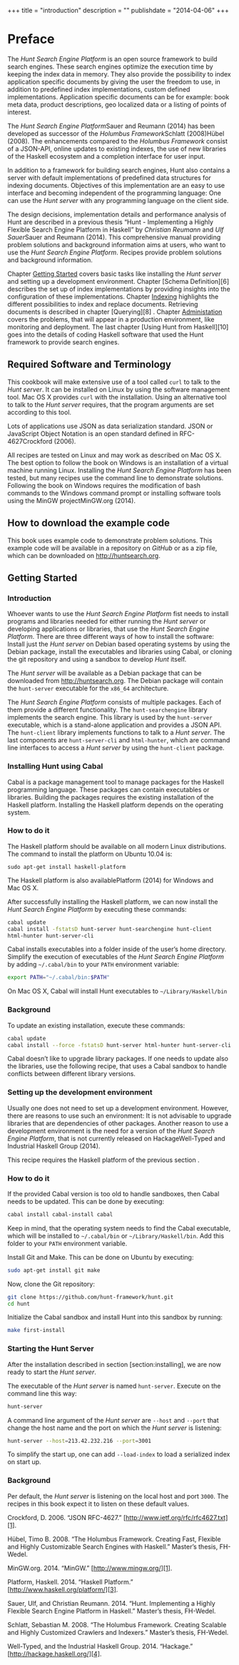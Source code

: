 +++
title = "introduction"
description = ""
publishdate = "2014-04-06"
+++

# Preface

The *Hunt Search Engine Platform* is an open source framework to build
search engines. These search engines optimize the execution time by
keeping the index data in memory. They also provide the possibility to
index application specific documents by giving the user the freedom to
use, in addition to predefined index implementations, custom defined
implementations. Application specific documents can be for example:
book meta data, product descriptions, geo localized data or a listing
of points of interest.

The *Hunt Search Engine Platform*Sauer and Reumann (2014) has been
developed as successor of the *Holumbus Framework*Schlatt (2008)Hübel
(2008). The enhancements compared to the *Holumbus Framework* consist
of a JSON-API, online updates to existing indexes, the use of new
libraries of the Haskell ecosystem and a completion interface for user
input.

In addition to a framework for building search engines, Hunt also
contains a server with default implementations of predefined data
structures for indexing documents. Objectives of this implementation
are an easy to use interface and becoming independent of the
programming language: One can use the *Hunt server* with any
programming language on the client side.

The design decisions, implementation details and performance analysis
of Hunt are described in a previous thesis “Hunt - Implementing a
Highly Flexible Search Engine Platform in Haskell” by *Christian
Reumann* and *Ulf Sauer*Sauer and Reumann (2014). This comprehensive
manual providing problem solutions and background information aims at
users, who want to use the *Hunt Search Engine Platform*. Recipes
provide problem solutions and background information.

Chapter [Getting Started][5] covers basic tasks like installing the
*Hunt server* and setting up a development environment. Chapter
[Schema Definition][6] describes the set up of index implementations
by providing insights into the configuration of these
implementations. Chapter [Indexing][7] highlights the different
possibilities to index and replace documents. Retrieving documents is
described in chapter [Querying][8] . Chapter [Administation][9] covers
the problems, that will appear in a production environment, like
monitoring and deployment. The last chapter [Using Hunt from Haskell][10]
goes into the details of coding Haskell software that used the Hunt
framework to provide search engines.

## Required Software and Terminology

This cookbook will make extensive use of a tool called `curl` to talk
to the *Hunt server*. It can be installed on Linux by using the
software management tool. Mac OS X provides `curl` with the
installation. Using an alternative tool to talk to the *Hunt server*
requires, that the program arguments are set according to this tool.

Lots of applications use JSON as data serialization standard. JSON or
JavaScript Object Notation is an open standard defined in
RFC-4627Crockford (2006).

All recipes are tested on Linux and may work as described on
Mac OS X. The best option to follow the book on Windows is an
installation of a virtual machine running Linux. Installing the *Hunt
Search Engine Platform* has been tested, but many recipes use the
command line to demonstrate solutions. Following the book on Windows
requires the modification of bash commands to the Windows command
prompt or installing software tools using the MinGW projectMinGW.org
(2014).

## How to download the example code

This book uses example code to demonstrate problem solutions. This
example code will be available in a repository on *GitHub* or as a zip
file, which can be downloaded on <http://huntsearch.org>.

## Getting Started

### Introduction

Whoever wants to use the *Hunt Search Engine Platform* fist needs to
install programs and libraries needed for either running the *Hunt
server* or developing applications or libraries, that use the *Hunt
Search Engine Platform*. There are three different ways of how to
install the software: Install just the *Hunt server* on Debian based
operating systems by using the Debian package, install the executables
and libraries using Cabal, or cloning the git repository and using a
sandbox to develop *Hunt* itself.

The *Hunt server* will be available as a Debian package that can be
downloaded from <http://huntsearch.org>. The Debian package will
contain the `hunt-server` executable for the `x86_64` architecture.

The *Hunt Search Engine Platform* consists of multiple packages. Each
of them provide a different functionality. The `hunt-searchengine`
library implements the search engine. This library is used by the
`hunt-server` executable, which is a stand-alone application and
provides a JSON API. The `hunt-client` library implements functions to
talk to a *Hunt server*. The last components are `hunt-server-cli` and
`html-hunter`, which are command line interfaces to access a *Hunt
server* by using the `hunt-client` package.

### Installing Hunt using Cabal

Cabal is a package management tool to manage packages for the Haskell
programming language. These packages can contain executables or
libraries. Building the packages requires the existing installation of
the Haskell platform. Installing the Haskell platform depends on the
operating system.


### How to do it

The Haskell platform should be available on all modern Linux
distributions. The command to install the platform on Ubuntu 10.04 is:

``` {.text}
sudo apt-get install haskell-platform
```

The Haskell platform is also availablePlatform (2014) for Windows and
Mac OS X.

After successfully installing the Haskell platform, we can now install
the *Hunt Search Engine Platform* by executing these commands:

```bash
cabal update
cabal install -fstatsD hunt-server hunt-searchengine hunt-client
html-hunter hunt-server-cli
```

Cabal installs executables into a folder inside of the user’s home
directory. Simplify the execution of executables of the *Hunt Search
Engine Platform* by adding `~/.cabal/bin` to your `PATH` environment
variable:

```bash
export PATH="~/.cabal/bin:$PATH"
```

On Mac OS X, Cabal will install Hunt executables to
`~/Library/Haskell/bin`


### Background

To update an existing installation, execute these commands:

```bash
cabal update
cabal install --force -fstatsD hunt-server html-hunter hunt-server-cli
```

Cabal doesn’t like to upgrade library packages. If one needs to update
also the libraries, use the following recipe, that uses a Cabal
sandbox to handle conflicts between different library versions.

### Setting up the development environment

Usually one does not need to set up a development
environment. However, there are reasons to use such an environment: It
is not advisable to upgrade libraries that are dependencies of other
packages. Another reason to use a development environment is the need
for a version of the *Hunt Search Engine Platform*, that is not
currently released on HackageWell-Typed and Industrial Haskell Group
(2014).

This recipe requires the Haskell platform of the previous section .

### How to do it

If the provided Cabal version is too old to handle sandboxes, then
Cabal needs to be updated. This can be done by executing:

```bash
cabal install cabal-install cabal
```

Keep in mind, that the operating system needs to find the Cabal
executable, which will be installed to `~/.cabal/bin` or
`~/Library/Haskell/bin`. Add this folder to your `PATH` environment
variable.

Install Git and Make. This can be done on Ubuntu by executing:

```bash
sudo apt-get install git make
```

Now, clone the Git repository:

```bash
git clone https://github.com/hunt-framework/hunt.git
cd hunt
```

Initialize the Cabal sandbox and install Hunt into this sandbox by running:

```bash
make first-install
```

### Starting the Hunt Server

After the installation described in section [section:installing], we
are now ready to start the *Hunt server*.

The executable of the *Hunt server* is named `hunt-server`. Execute on
the command line this way:

```bash
hunt-server
```

A command line argument of the *Hunt server* are `--host` and `--port`
that change the host name and the port on which the *Hunt server* is
listening:

```bash
hunt-server --host=213.42.232.216 --port=3001
```

To simplify the start up, one can add `--load-index` to load a
serialized index on start up.

### Background

Per default, the *Hunt server* is listening on the local host and port
`3000`. The recipes in this book expect it to listen on these default
values.

Crockford, D. 2006. “JSON RFC-4627.” [http://www.ietf.org/rfc/rfc4627.txt][1].

Hübel, Timo B. 2008. “The Holumbus Framework. Creating Fast, Flexible
and Highly Customizable Search Engines with Haskell.” Master’s thesis,
FH-Wedel.

MinGW.org. 2014. “MinGW.” [http://www.mingw.org/][1].

Platform, Haskell. 2014. “Haskell Platform.” [http://www.haskell.org/platform/][3].

Sauer, Ulf, and Christian Reumann. 2014. “Hunt. Implementing a Highly
Flexible Search Engine Platform in Haskell.” Master’s thesis,
FH-Wedel.

Schlatt, Sebastian M. 2008. “The Holumbus Framework. Creating Scalable
and Highly Customized Crawlers and Indexers.” Master’s thesis,
FH-Wedel.

Well-Typed, and the Industrial Haskell Group. 2014. “Hackage.”
[http://hackage.haskell.org/][4].


[1]: http://www.ietf.org/rfc/rfc4627.txt
[2]: http://www.mingw.org/
[3]: http://www.haskell.org/platform/
[4]: http://hackage.haskell.org/
[5]: 
[6]: 
[7]: 
[8]: 
[9]: 
[10]: 
